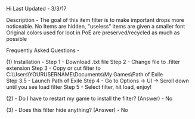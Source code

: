 Hi
 Last Updated - 3/3/17

Description -
 The goal of this item filter is to make important drops more noticeable. 
 No Items are hidden, "useless" items are given a smaller font
 Original colors used for loot in PoE are preserved/recycled as much as possible


Frequently Asked Questions -

 (1) Installation - 
 			Step 1	 - Download .txt file
			Step 2	 - Change file to .filter extension
  			Step 3	 - Copy or cut filter to C:\Users\YOURUSERNAME\Documents\My Games\Path of Exile 	
			Step 3.5 - Launch Path of Exile
			Step 4	 - Go to Options -> UI -> Scroll down until you see load filter
			Step 5	 - Select filter, hit load, enjoy!
		
 (2) - Do I have to restart my game to install the filter?
 (Answer) - No

 (3) - Does this filter hide anything?
 (Answer) - No

